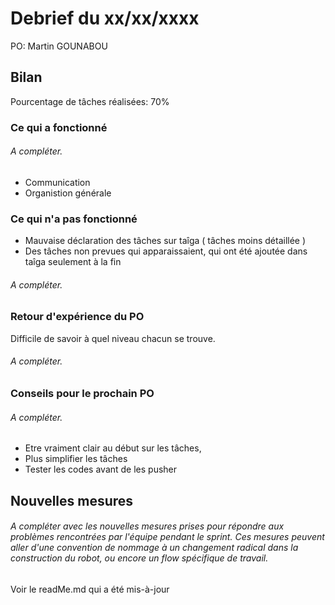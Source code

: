 # Debrief du xx/xx/xxxx

PO: Martin GOUNABOU


## Bilan

Pourcentage de tâches réalisées:  70%

### Ce qui a fonctionné

###### A compléter.

- Communication
- Organistion générale


### Ce qui n'a pas fonctionné

- Mauvaise déclaration des tâches sur taîga ( tâches moins détaillée )
- Des tâches non prevues qui apparaissaient, qui ont été ajoutée dans taîga seulement à la fin

###### A compléter.


### Retour d'expérience du PO

Difficile de savoir à quel niveau chacun se trouve.

###### A compléter.

### Conseils pour le prochain PO

###### A compléter.

- Etre vraiment clair au début sur les tâches, 
- Plus simplifier les tâches
- Tester les codes avant de les pusher


## Nouvelles mesures

###### A compléter avec les nouvelles mesures prises pour répondre aux problèmes rencontrées par l'équipe pendant le sprint. Ces mesures peuvent aller d'une convention de nommage à un changement radical dans la construction du robot, ou encore un flow spécifique de travail.


Voir le readMe.md qui a été mis-à-jour
